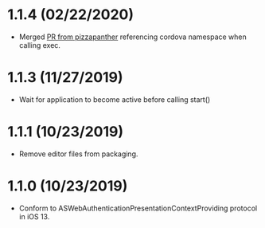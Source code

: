 # 1.1.4 (02/22/2020)
* Merged [PR from pizzapanther](https://github.com/jwelker110/cordova-plugin-ios-aswebauthenticationsession-api/pull/1/) referencing cordova namespace
when calling exec.

# 1.1.3 (11/27/2019)
* Wait for application to become active before calling start()

# 1.1.1 (10/23/2019)
* Remove editor files from packaging.

# 1.1.0 (10/23/2019)
* Conform to ASWebAuthenticationPresentationContextProviding protocol in iOS 13.